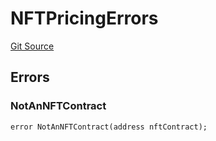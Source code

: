 # NFTPricingErrors
[Git Source](https://github.com/thrackle-io/tron/blob/d12cfa3cb48422acc5d155aaf1a5d1ffab60585d/src/common/IErrors.sol)


## Errors
### NotAnNFTContract

```solidity
error NotAnNFTContract(address nftContract);
```

